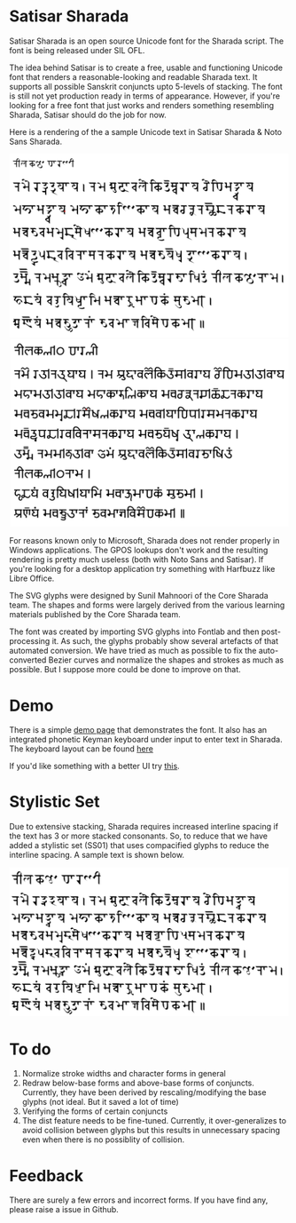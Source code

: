 # Satisar Sharada

Satisar Sharada is an open source Unicode font for the Sharada script. The font is being released under SIL OFL.

The idea behind Satisar is to create a free, usable and functioning Unicode font that renders a reasonable-looking and readable Sharada text. It supports all possible Sanskrit conjuncts upto 5-levels of stacking. The font is still not yet production ready in terms of appearance. However, if you're looking for a free font that just works and renders something resembling Sharada, Satisar should do the job for now.

Here is a rendering of the a sample Unicode text in Satisar Sharada & Noto Sans Sharada.

![Satisar Sample](/satisar-sample.png)
![Noto Sample](/noto-sample.png)

For reasons known only to Microsoft, Sharada does not render properly in Windows applications. The GPOS lookups don't work and the resulting rendering is pretty much useless (both with Noto Sans and Satisar). If you're looking for a desktop application try something with Harfbuzz like Libre Office.

The SVG glyphs were designed by Sunil Mahnoori of the Core Sharada team. The shapes and forms were largely derived from the various learning materials published by the Core Sharada team.

The font was created by importing SVG glyphs into Fontlab and then post-processing it. As such, the glyphs probably show several artefacts of that automated conversion. We have tried as much as possible to fix the auto-converted Bezier curves and normalize the shapes and strokes as much as possible. But I suppose more could be done to improve on that.

# Demo

There is a simple [demo page](https://virtualvinodh.github.io/satisarsharada/testing.html) that demonstrates the font. It also has an integrated phonetic Keyman keyboard under input to enter text in Sharada. The keyboard layout can be found [here](https://virtualvinodh.github.io/satisarsharada/keyboard.htm)

If you'd like something with a better UI try [this](https://satisarsharada.appspot.com).

# Stylistic Set

Due to extensive stacking, Sharada requires increased interline spacing if the text has 3 or more stacked consonants. So, to reduce that we have added a stylistic set (SS01) that uses compacified glyphs to reduce the interline spacing. A sample text is shown below.

![Satisar Sample](/satisar-compact.png)

# To do
1. Normalize stroke widths and character forms in general
2. Redraw below-base forms and above-base forms of conjuncts. Currently, they have been derived by rescaling/modifying the base glyphs (not ideal. But it saved a lot of time)
3. Verifying the forms of certain conjuncts
4. The dist feature needs to be fine-tuned. Currently, it over-generalizes to avoid collision between glyphs but this results in unnecessary spacing even when there is no possiblity of collision.

# Feedback

There are surely a few errors and incorrect forms. If you have find any, please raise a issue in Github.

